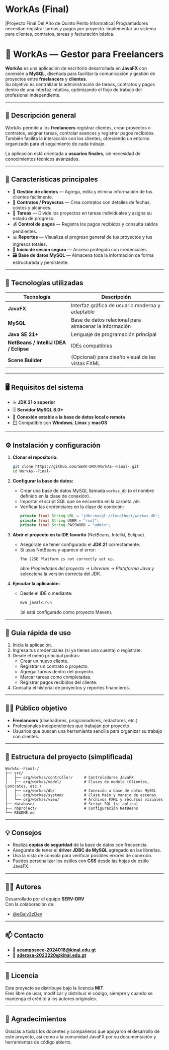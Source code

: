 # WorkAs (Final)
|Proyecto Final Del Año de Quinto Perito Informatica|   Programadores necesitan registrar tareas y pagos por proyecto. Implementar un sistema para clientes, contratos, tareas y facturación básica.

# 💼 WorkAs — Gestor para Freelancers

**WorkAs** es una aplicación de escritorio desarrollada en **JavaFX** con conexión a **MySQL**, diseñada para facilitar la comunicación y gestión de proyectos entre **freelancers** y **clientes**.  
Su objetivo es centralizar la administración de tareas, contratos y pagos dentro de una interfaz intuitiva, optimizando el flujo de trabajo del profesional independiente.

---

## 📖 Descripción general

WorkAs permite a los **freelancers** registrar clientes, crear proyectos o contratos, asignar tareas, controlar avances y registrar pagos recibidos.  
También facilita la interacción con los clientes, ofreciendo un entorno organizado para el seguimiento de cada trabajo.

La aplicación está orientada a **usuarios finales**, sin necesidad de conocimientos técnicos avanzados.

---

## 🚀 Características principales

- 👤 **Gestión de clientes** — Agrega, edita y elimina información de tus clientes fácilmente.  
- 📄 **Contratos / Proyectos** — Crea contratos con detalles de fechas, costos y alcances.  
- 🧩 **Tareas** — Divide los proyectos en tareas individuales y asigna su estado de progreso.  
- 💰 **Control de pagos** — Registra los pagos recibidos y consulta saldos pendientes.  
- 📊 **Reportes** — Visualiza el progreso general de tus proyectos y tus ingresos totales.  
- 🔐 **Inicio de sesión seguro** — Acceso protegido con credenciales.  
- 🗃️ **Base de datos MySQL** — Almacena toda la información de forma estructurada y persistente.  

---

## 🧰 Tecnologías utilizadas

| Tecnología | Descripción |
|-------------|-------------|
| **JavaFX** | Interfaz gráfica de usuario moderna y adaptable |
| **MySQL** | Base de datos relacional para almacenar la información |
| **Java SE 21+** | Lenguaje de programación principal |
| **NetBeans / IntelliJ IDEA / Eclipse** | IDEs compatibles |
| **Scene Builder** | (Opcional) para diseño visual de las vistas FXML |

---

## 🖥️ Requisitos del sistema

- ☕ **JDK 21 o superior**  
- 🗄️ **Servidor MySQL 8.0+**  
- 💾 **Conexión estable a la base de datos local o remota**  
- 🪟 Compatible con **Windows**, **Linux** y **macOS**

---

## ⚙️ Instalación y configuración

1. **Clonar el repositorio:**
   ```bash
   git clone https://github.com/SERV-DRV/WorkAs--Final-.git
   cd WorkAs--Final-
   ```

2. **Configurar la base de datos:**
   - Crear una base de datos MySQL llamada `workas_db` (o el nombre definido en la clase de conexión).
   - Importar el script SQL que se encuentra en la carpeta `/db`.
   - Verificar las credenciales en la clase de conexión:
     ```java
     private final String URL = "jdbc:mysql://localhost/workas_db";
     private final String USER = "root";
     private final String PASSWORD = "admin";
     ```

3. **Abrir el proyecto en tu IDE favorito** (NetBeans, IntelliJ, Eclipse).  
   - Asegúrate de tener configurado el **JDK 21** correctamente.  
   - Si usas NetBeans y aparece el error:
     ```
     The J2SE Platform is not correctly set up.
     ```
     abre *Propiedades del proyecto → Librerías → Plataforma Java* y selecciona la versión correcta del JDK.

4. **Ejecutar la aplicación:**
   - Desde el IDE o mediante:
     ```bash
     mvn javafx:run
     ```
     (si está configurado como proyecto Maven).

---

## 🧭 Guía rápida de uso

1. Inicia la aplicación.  
2. Ingresa tus credenciales (si ya tienes una cuenta) o regístrate.  
3. Desde el menú principal podrás:
   - Crear un nuevo cliente.  
   - Registrar un contrato o proyecto.  
   - Agregar tareas dentro del proyecto.  
   - Marcar tareas como completadas.  
   - Registrar pagos recibidos del cliente.  
4. Consulta el historial de proyectos y reportes financieros.  

---

## 🧑‍💼 Público objetivo

- **Freelancers** (diseñadores, programadores, redactores, etc.)  
- Profesionales independientes que trabajan por proyecto.  
- Usuarios que buscan una herramienta sencilla para organizar su trabajo con clientes.

---

## 🧩 Estructura del proyecto (simplificada)

```
WorkAs--Final-/
├── src/
│   ├── org/workas/controller/     # Controladores JavaFX
│   ├── org/workas/model/          # Clases de modelo (Clientes, Contratos, etc.)
│   ├── org/workas/db/             # Conexión a base de datos MySQL
│   ├── org/workas/system/         # Clase Main y manejo de escenas
│   └── org/workas/view/           # Archivos FXML y recursos visuales
├── database/                      # Script SQL (si aplica)
├── nbproject/                     # Configuración NetBeans
└── README.md
```

---

## 💡 Consejos

- Realiza **copias de seguridad** de la base de datos con frecuencia.  
- Asegúrate de tener el **driver JDBC de MySQL** agregado en las librerías.  
- Usa la vista de consola para verificar posibles errores de conexión.  
- Puedes personalizar los estilos con **CSS** desde las hojas de estilo JavaFX.

---

## 🧑‍💻 Autores

Desarrollado por el equipo **SERV-DRV**  
Con la colaboración de:  
- [@eGalv3zDev](https://github.com/eGalv3zDev)

---

## 📫 Contacto

- 📧 **acamposeco-2024018@kinal.edu.gt**  
- 📧 **sderosa-2023220@kinal.edu.gt**

---

## 📜 Licencia

Este proyecto se distribuye bajo la licencia **MIT**.  
Eres libre de usar, modificar y distribuir el código, siempre y cuando se mantenga el crédito a los autores originales.

---

## 🌟 Agradecimientos

Gracias a todos los docentes y compañeros que apoyaron el desarrollo de este proyecto, así como a la comunidad JavaFX por su documentación y herramientas de código abierto.